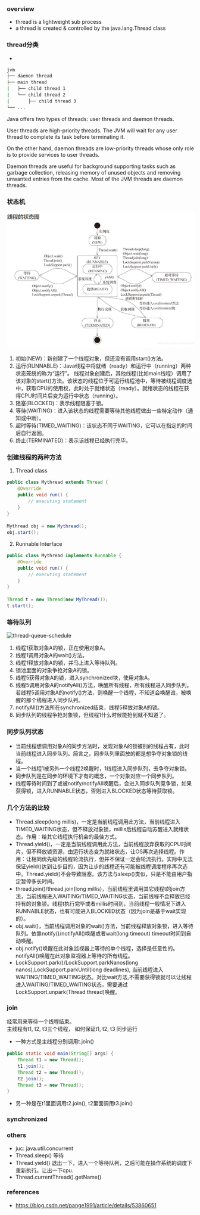### overview
- thread is a lightweight sub process
- a thread is created & controlled by the java.lang.Thread class

### thread分类
- 

```bash
jvm
├── daemon thread
├── main thread
|   ├── child thread 1
|   └── child thread 2 
|       ├── child thread 3          
└── ...
```

Java offers two types of threads: user threads and daemon threads.

User threads are high-priority threads. The JVM will wait for any user thread to complete its task before terminating it.

On the other hand, daemon threads are low-priority threads whose only role is to provide services to user threads.

Daemon threads are useful for background supporting tasks such as garbage collection, releasing memory of unused objects and removing unwanted entries from the cache. Most of the JVM threads are daemon threads.

### 状态机
![state diagram](../../assets/img/state-diagram.png)

1. 初始(NEW)：新创建了一个线程对象，但还没有调用start()方法。
2. 运行(RUNNABLE)：Java线程中将就绪（ready）和运行中（running）两种状态笼统的称为“运行”。
线程对象创建后，其他线程(比如main线程）调用了该对象的start()方法。该状态的线程位于可运行线程池中，等待被线程调度选中，获取CPU的使用权，此时处于就绪状态（ready）。就绪状态的线程在获得CPU时间片后变为运行中状态（running）。
3. 阻塞(BLOCKED)：表示线程阻塞于锁。
4. 等待(WAITING)：进入该状态的线程需要等待其他线程做出一些特定动作（通知或中断）。
5. 超时等待(TIMED_WAITING)：该状态不同于WAITING，它可以在指定的时间后自行返回。
6. 终止(TERMINATED)：表示该线程已经执行完毕。


### 创建线程的两种方法
1. Thread class
```java
public class Mythread extends Thread {
    @Override
    public void run() {
        // executing statement
    }
}

Mythread obj = new Mythread();
obj.start();
```
2. Runnable Interface
```java
public class Mythread implements Runnable {
    @Override
    public void run() {
        // executing statement
    }
}

Thread t = new Thread(new MyThread());
t.start();
```

### 等待队列
![thread-queue-schedule](./assets/img/thread-queue-schedule.png)

1. 线程1获取对象A的锁，正在使用对象A。
2. 线程1调用对象A的wait()方法。
3. 线程1释放对象A的锁，并马上进入等待队列。
4. 锁池里面的对象争抢对象A的锁。
5. 线程5获得对象A的锁，进入synchronized块，使用对象A。
6. 线程5调用对象A的notifyAll()方法，唤醒所有线程，所有线程进入同步队列。若线程5调用对象A的notify()方法，则唤醒一个线程，不知道会唤醒谁，被唤醒的那个线程进入同步队列。
7. notifyAll()方法所在synchronized结束，线程5释放对象A的锁。
8. 同步队列的线程争抢对象锁，但线程1什么时候能抢到就不知道了。

### 同步队列状态
- 当前线程想调用对象A的同步方法时，发现对象A的锁被别的线程占有，此时当前线程进入同步队列。简言之，同步队列里面放的都是想争夺对象锁的线程。
- 当一个线程1被另外一个线程2唤醒时，1线程进入同步队列，去争夺对象锁。
- 同步队列是在同步的环境下才有的概念，一个对象对应一个同步队列。
- 线程等待时间到了或被notify/notifyAll唤醒后，会进入同步队列竞争锁，如果获得锁，进入RUNNABLE状态，否则进入BLOCKED状态等待获取锁。


### 几个方法的比较
- Thread.sleep(long millis)，一定是当前线程调用此方法，当前线程进入TIMED_WAITING状态，但不释放对象锁，millis后线程自动苏醒进入就绪状态。作用：给其它线程执行机会的最佳方式。
- Thread.yield()，一定是当前线程调用此方法，当前线程放弃获取的CPU时间片，但不释放锁资源，由运行状态变为就绪状态，让OS再次选择线程。作用：让相同优先级的线程轮流执行，但并不保证一定会轮流执行。实际中无法保证yield()达到让步目的，因为让步的线程还有可能被线程调度程序再次选中。Thread.yield()不会导致阻塞。该方法与sleep()类似，只是不能由用户指定暂停多长时间。
- thread.join()/thread.join(long millis)，当前线程里调用其它线程t的join方法，当前线程进入WAITING/TIMED_WAITING状态，当前线程不会释放已经持有的对象锁。线程t执行完毕或者millis时间到，当前线程一般情况下进入RUNNABLE状态，也有可能进入BLOCKED状态（因为join是基于wait实现的）。
- obj.wait()，当前线程调用对象的wait()方法，当前线程释放对象锁，进入等待队列。依靠notify()/notifyAll()唤醒或者wait(long timeout) timeout时间到自动唤醒。
- obj.notify()唤醒在此对象监视器上等待的单个线程，选择是任意性的。notifyAll()唤醒在此对象监视器上等待的所有线程。
- LockSupport.park()/LockSupport.parkNanos(long nanos),LockSupport.parkUntil(long deadlines), 当前线程进入WAITING/TIMED_WAITING状态。对比wait方法,不需要获得锁就可以让线程进入WAITING/TIMED_WAITING状态，需要通过LockSupport.unpark(Thread thread)唤醒。

### join
经常用来等待一个线程结束。 <br/>
主线程有t1, t2, t3三个线程， 如何保证t1, t2, t3 同步运行
- 一种方式是主线程分别调用t.join()
```java
public static void main(String[] args) {
    Thread t1 = new Thread();
    t1.join();
    Thread t2 = new Thread();
    t2.join();
    Thread t3 = new Thread();
}
```
- 另一种是在t1里面调用t2.join(), t2里面调用t3.join()

### synchronized



### others
- juc: java.util.concurrent
- Thread.sleep() 等待
- Thread.yield() 退出一下，进入一个等待队列，之后可能在操作系统的调度下重新执行。让出一下cpu.
- Thread.currentThread().getName()


### references
- https://blog.csdn.net/pange1991/article/details/53860651